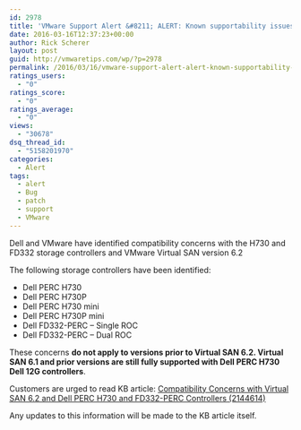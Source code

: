```yaml
---
id: 2978
title: 'VMware Support Alert &#8211; ALERT: Known supportability issues with certain Dell 12G controllers and Virtual SAN'
date: 2016-03-16T12:37:23+00:00
author: Rick Scherer
layout: post
guid: http://vmwaretips.com/wp/?p=2978
permalink: /2016/03/16/vmware-support-alert-alert-known-supportability-issues-with-certain-dell-12g-controllers-and-virtual-san/
ratings_users:
  - "0"
ratings_score:
  - "0"
ratings_average:
  - "0"
views:
  - "30678"
dsq_thread_id:
  - "5158201970"
categories:
  - Alert
tags:
  - alert
  - Bug
  - patch
  - support
  - VMware
---
```

<a style="float: right;" href="/tp/.a/6a00d8341c328153ef01543330c84d970c-pi"><br /> </a>Dell and VMware have identified compatibility concerns with the H730 and FD332 storage controllers and VMware Virtual SAN version 6.2

The following storage controllers have been identified:

  * Dell PERC H730
  * Dell PERC H730P
  * Dell PERC H730 mini
  * Dell PERC H730P mini
  * Dell FD332-PERC – Single ROC
  * Dell FD332-PERC – Dual ROC

These concerns **do not apply to versions prior to Virtual SAN 6.2. Virtual SAN 6.1 and prior versions are still fully supported with Dell PERC H730 Dell 12G controllers**.

Customers are urged to read KB article: <a href="http://vmw.re/1Lr40Vu" target="_blank">Compatibility Concerns with Virtual SAN 6.2 and Dell PERC H730 and FD332-PERC Controllers (2144614)</a>

Any updates to this information will be made to the KB article itself.